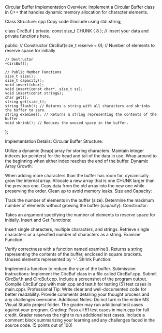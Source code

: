 Circular Buffer Implementation
Overview:
Implement a Circular Buffer class in C++ that handles dynamic memory allocation for character elements.

Class Structure:
cpp
Copy code
#include <string>
using std::string;

class CircBuf {
private:
    const size_t CHUNK { 8 };
    // Insert your data and private functions here.

public:
    // Constructor
    CircBuf(size_t reserve = 0); // Number of elements to reserve space for initially

    // Destructor
    ~CircBuf();

    // Public Member Functions
    size_t size();
    size_t capacity();
    void insert(char);
    void insert(const char*, size_t sz);
    void insert(const string&);
    char get();
    string get(size_t);
    string flush(); // Returns a string with all characters and shrinks the buffer to zero.
    string examine(); // Returns a string representing the contents of the buffer.
    void shrink(); // Reduces the unused space in the buffer.
};


Implementation Details:
Circular Buffer Structure:

Utilize a dynamic (heap) array for storing characters.
Maintain integer indexes (or pointers) for the head and tail of the data in use.
Wrap around to the beginning when either index reaches the end of the buffer.
Dynamic Array Growth:

When adding more characters than the buffer has room for, dynamically grow the internal array.
Allocate a new array that is one CHUNK larger than the previous one.
Copy data from the old array into the new one while preserving the order.
Clean up to avoid memory leaks.
Size and Capacity:

Track the number of elements in the buffer (size).
Determine the maximum number of elements without growing the buffer (capacity).
Constructor:

Takes an argument specifying the number of elements to reserve space for initially.
Insert and Get Functions:

Insert single characters, multiple characters, and strings.
Retrieve single characters or a specified number of characters as a string.
Examine Function:

Verify correctness with a function named examine().
Returns a string representing the contents of the buffer, enclosed in square brackets.
Unused elements represented by '-'.
Shrink Function:

Implement a function to reduce the size of the buffer.
Submission Instructions:
Implement the CircBuf class in a file called CircBuf.cpp.
Submit CircBuf.h and CircBuf.cpp.
Include a screenshot of the program output.
Compile CircBuf.cpp with main.cpp and test.h for testing (51 test cases in main.cpp).
Professional Tip:
Write clear and well-documented code for better readability.
Provide comments detailing your thought process and any challenges overcome.
Additional Notes:
Do not turn in the entire MS Visual Studio project folder.
The grader may run additional test cases against your program.
Grading:
Pass all 51 test cases in main.cpp for full credit.
Grader reserves the right to run additional test cases.
Include a comment block summarizing your learning and any challenges faced in the source code. (5 points out of 100)
